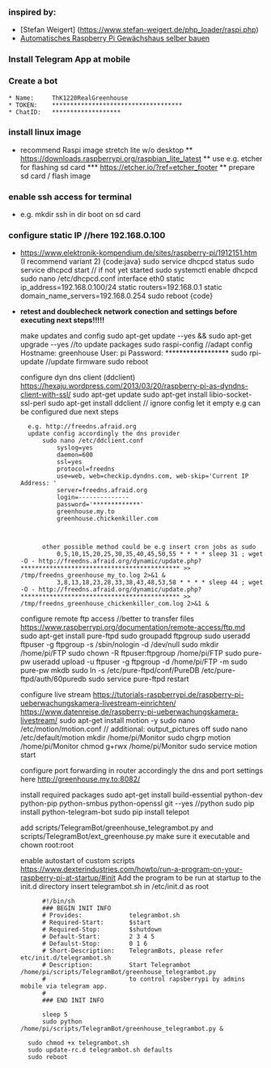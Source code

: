 ### inspired by:
* [Stefan Weigert] (https://www.stefan-weigert.de/php_loader/raspi.php)
* [Automatisches Raspberry Pi Gewächshaus selber bauen](https://tutorials-raspberrypi.de/automatisches-raspberry-pi-gewaechshaus-selber-bauen/)
    	
				
	
### Install Telegram App at mobile
### Create a bot
	* Name: 	ThK1220RealGreenhouse
	* TOKEN: 	************************************
	* ChatID:	*******************
	
	
### install linux image
* recommend Raspi image stretch lite w/o desktop
** https://downloads.raspberrypi.org/raspbian_lite_latest
** use e.g. etcher for flashing sd card
*** https://etcher.io/?ref=etcher_footer
** prepare sd card / flash image
	
### enable ssh access for terminal
* e.g. mkdir ssh in dir boot on sd card
			
### configure static IP //here 192.168.0.100
* https://www.elektronik-kompendium.de/sites/raspberry-pi/1912151.htm (I recommend variant 2)
{code:java}
			sudo service dhcpcd status 
			sudo service dhcpcd start // if not yet started 
			sudo systemctl enable dhcpcd 
			sudo nano /etc/dhcpcd.conf 
				interface eth0
				static ip_address=192.168.0.100/24
				static routers=192.168.0.1
				static domain_name_servers=192.168.0.254
				sudo reboot
{code}
			
* **retest and doublecheck network conection and settings before executing next steps!!!!!**
	
	make updates and config
		sudo apt-get update --yes && sudo apt-get upgrade --yes //to update packages
		sudo raspi-config //adapt config
			Hostname:	greenhouse
			User:		pi
			Password:	******************
		sudo rpi-update //update firmware
		sudo reboot
	
	configure dyn dns client (ddclient)
		https://hexaju.wordpress.com/2013/03/20/raspberry-pi-as-dyndns-client-with-ssl/
			sudo apt-get update
			sudo apt-get install libio-socket-ssl-perl
			sudo apt-get install ddclient // ignore config let it empty e.g can be configured due next steps
			
		e.g. http://freedns.afraid.org
		update config accordingly the dns provider
			sudo nano /etc/ddclient.conf
				syslog=yes
				daemon=600
				ssl=yes
				protocol=freedns	
				use=web, web=checkip.dyndns.com, web-skip='Current IP Address: '
				server=freedns.afraid.org
				login=--------------
				password='*************'
				greenhouse.my.to
				greenhouse.chickenkiller.com
				
		
			
			other possible method could be e.g insert cron jobs as sudo
				0,5,10,15,20,25,30,35,40,45,50,55 * * * * sleep 31 ; wget -O - http://freedns.afraid.org/dynamic/update.php?******************************************** >> /tmp/freedns_greenhouse_my_to.log 2>&1 &
				3,8,13,18,23,28,33,38,43,48,53,58 * * * * sleep 44 ; wget -O - http://freedns.afraid.org/dynamic/update.php?******************************************** >> /tmp/freedns_greenhouse_chickenkiller_com.log 2>&1 &
	
	configure remote ftp access //better to transfer files
		https://www.raspberrypi.org/documentation/remote-access/ftp.md
			sudo apt-get install pure-ftpd
			sudo groupadd ftpgroup
			sudo useradd ftpuser -g ftpgroup -s /sbin/nologin -d /dev/null
			sudo mkdir /home/pi/FTP
			sudo chown -R ftpuser:ftpgroup /home/pi/FTP
			sudo pure-pw useradd upload -u ftpuser -g ftpgroup -d /home/pi/FTP -m
			sudo pure-pw mkdb
			sudo ln -s /etc/pure-ftpd/conf/PureDB /etc/pure-ftpd/auth/60puredb 
			sudo service pure-ftpd restart
	
	configure live stream
		https://tutorials-raspberrypi.de/raspberry-pi-ueberwachungskamera-livestream-einrichten/
		https://www.datenreise.de/raspberry-pi-ueberwachungskamera-livestream/
			sudo apt-get install motion -y
			sudo nano /etc/motion/motion.conf // additional: output_pictures off
			sudo nano /etc/default/motion
			mkdir /home/pi/Monitor
			sudo chgrp motion /home/pi/Monitor
			chmod g+rwx /home/pi/Monitor
			sudo service motion start
			
	configure port forwarding in router accordingly the dns and port settings
		here http://greenhouse.my.to:8082/
					
	install required packages
		sudo apt-get install build-essential python-dev python-pip python-smbus python-openssl git --yes //python
		sudo pip install python-telegram-bot
		sudo pip install telepot
	
	
	add scripts/TelegramBot/greenhouse_telegrambot.py and scripts/TelegramBot/ext_greenhouse.py
	make sure it executable and chown root:root
	
	
	enable autostart of custom scripts
		https://www.dexterindustries.com/howto/run-a-program-on-your-raspberry-pi-at-startup/#init
		Add the program to be run at startup to the init.d directory
		insert telegrambot.sh in /etc/init.d as root
		
			#!/bin/sh
			### BEGIN INIT INFO
			# Provides:             telegrambot.sh
			# Required-Start:       $start
			# Required-Stop:        $shutdown
			# Default-Start:        2 3 4 5
			# Defaulst-Stop:        0 1 6
			# Short-Description:    TelegramBots, please refer etc/init.d/telegrambot.sh
			# Description:          Start Telegrambot /home/pi/scripts/TelegramBot/greenhouse_telegrambot.py
			#                       to control rapsberrypi by admins mobile via telegram app.
			#
			### END INIT INFO

			sleep 5
			sudo python /home/pi/scripts/TelegramBot/greenhouse_telegrambot.py &
			
		sudo chmod +x telegrambot.sh
		sudo update-rc.d telegrambot.sh defaults
		sudo reboot
			